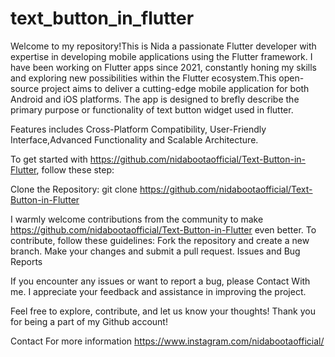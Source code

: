 # text_button_in_flutter
Welcome to my repository!This is Nida a passionate Flutter developer with expertise in developing mobile applications using the Flutter framework. I have been working on Flutter apps since 2021, constantly honing my skills and exploring new possibilities within the Flutter ecosystem.This open-source project aims to deliver a cutting-edge mobile application for both Android and iOS platforms. The app is designed to brefly describe the primary purpose or functionality of text button widget used in flutter.

Features includes Cross-Platform Compatibility, User-Friendly Interface,Advanced Functionality and Scalable Architecture.

To get started with https://github.com/nidabootaofficial/Text-Button-in-Flutter, follow these step:

Clone the Repository: git clone https://github.com/nidabootaofficial/Text-Button-in-Flutter

I warmly welcome contributions from the community to make https://github.com/nidabootaofficial/Text-Button-in-Flutter even better. To contribute, follow these guidelines: Fork the repository and create a new branch. Make your changes and submit a pull request. Issues and Bug Reports

If you encounter any issues or want to report a bug, please Contact With me. I appreciate your feedback and assistance in improving the project.

Feel free to explore, contribute, and let us know your thoughts! Thank you for being a part of my Github account!

Contact For more information https://www.instagram.com/nidabootaofficial/

